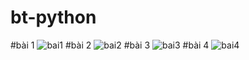 # bt-python
#bài 1
![bai1](https://user-images.githubusercontent.com/90943823/149440307-986ae2d3-4d61-49b5-b72c-f4903fa78709.png)
#bài 2
![bai2](https://user-images.githubusercontent.com/90943823/149440360-3c933d31-9eea-4d53-85e9-189791a9308f.png)
#bài 3
![bai3](https://user-images.githubusercontent.com/90943823/149440385-cdfbae00-0eaa-49d8-872d-72332a88131c.png)
#bài 4
![bai4](https://user-images.githubusercontent.com/90943823/149440410-f54f5fd0-3bd4-4dbc-b11b-d8e19e6498b0.png)
